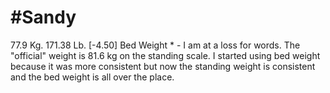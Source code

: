 # #Sandy
77.9 Kg. 171.38 Lb. [-4.50] Bed Weight *
	- I am at a loss for words.  The "official" weight is 81.6 kg on the standing scale.  I started using bed weight because it was more consistent but now the standing weight is consistent and the bed weight is all over the place.